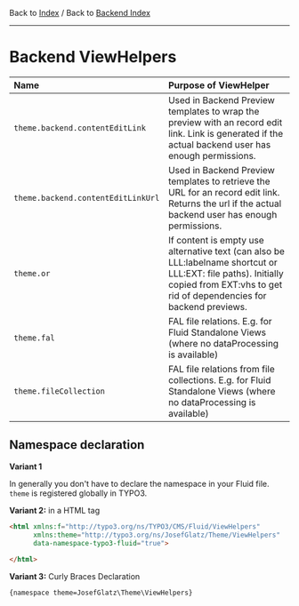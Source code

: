 Back to [Index](../Index.md) / Back to [Backend Index](Index.md)

---

# Backend ViewHelpers

| Name                               | Purpose of ViewHelper                                                                                                                                                                |
|:-----------------------------------|:-------------------------------------------------------------------------------------------------------------------------------------------------------------------------------------|
| `theme.backend.contentEditLink`    | Used in Backend Preview templates to wrap the preview with an record edit link. Link is generated if the actual backend user has enough permissions.                                 |
| `theme.backend.contentEditLinkUrl` | Used in Backend Preview templates to retrieve the URL for an record edit link. Returns the url if the actual backend user has enough permissions.                                    |
| `theme.or`                         | If content is empty use alternative text (can also be LLL:labelname shortcut or LLL:EXT: file paths). Initially copied from EXT:vhs to get rid of dependencies for backend previews. |
| `theme.fal`                        | FAL file relations. E.g. for Fluid Standalone Views (where no dataProcessing is available)                                                                                           |
| `theme.fileCollection`             | FAL file relations from file collections. E.g. for Fluid Standalone Views (where no dataProcessing is available)                                                                     |


## Namespace declaration

**Variant 1**

In generally you don't have to declare the namespace in your Fluid file.
`theme` is registered globally in TYPO3.

**Variant 2:** in a HTML tag

```html
<html xmlns:f="http://typo3.org/ns/TYPO3/CMS/Fluid/ViewHelpers"
	  xmlns:theme="http://typo3.org/ns/JosefGlatz/Theme/ViewHelpers"
	  data-namespace-typo3-fluid="true">
	
</html>	  
```

**Variant 3:** Curly Braces Declaration
```html
{namespace theme=JosefGlatz\Theme\ViewHelpers}
```
